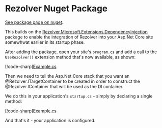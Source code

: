 ﻿# Rezolver Nuget Package

[See package page on nuget](https://www.nuget.org/packages/Rezolver.Microsoft.AspNetCore.Hosting).

This builds on the [Rezolver.Microsoft.Extensions.DependencyInjection](rezolver.microsoft.extensions.dependencyinjection.md)
package to enable the integration of Rezolver into your Asp.Net Core site somewhwat earlier in its startup phase.

After adding the package, open your site's `program.cs` and add a call to the `UseRezolver()` extension
method that's now available, as shown:

[!code-sharp][Example.cs](../../../../../Examples/Rezolver.Examples.AspNetCore.1.1/Program.cs#example)

Then we need to tell the Asp.Net Core stack that you want an @Rezolver.ITargetContainer to be created
in order to construct the @Rezolver.IContainer that will be used as the DI container.

We do this in your application's `startup.cs` - simply by declaring a single method:

[!code-sharp][Example.cs](../../../../../Examples/Rezolver.Examples.AspNetCore.1.1/Startup.cs#example)

And that's it - your application is configured.
